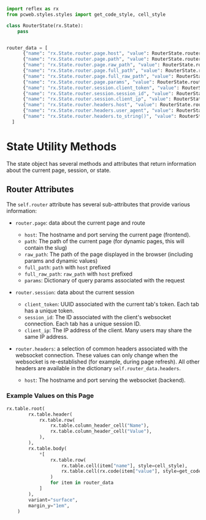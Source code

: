 ```python exec
import reflex as rx
from pcweb.styles.styles import get_code_style, cell_style

class RouterState(rx.State):
    pass


router_data = [
      {"name": "rx.State.router.page.host", "value": RouterState.router.page.host},
      {"name": "rx.State.router.page.path", "value": RouterState.router.page.path},
      {"name": "rx.State.router.page.raw_path", "value": RouterState.router.page.raw_path},
      {"name": "rx.State.router.page.full_path", "value": RouterState.router.page.full_path},
      {"name": "rx.State.router.page.full_raw_path", "value": RouterState.router.page.full_raw_path},
      {"name": "rx.State.router.page.params", "value": RouterState.router.page.params.to_string()},
      {"name": "rx.State.router.session.client_token", "value": RouterState.router.session.client_token},
      {"name": "rx.State.router.session.session_id", "value": RouterState.router.session.session_id},
      {"name": "rx.State.router.session.client_ip", "value": RouterState.router.session.client_ip},
      {"name": "rx.State.router.headers.host", "value": RouterState.router.headers.host},
      {"name": "rx.State.router.headers.user_agent", "value": RouterState.router.headers.user_agent},
      {"name": "rx.State.router.headers.to_string()", "value": RouterState.router.headers.to_string()},
  ]

```

# State Utility Methods

The state object has several methods and attributes that return information
about the current page, session, or state.

## Router Attributes

The `self.router` attribute has several sub-attributes that provide various information:

* `router.page`: data about the current page and route
  * `host`: The hostname and port serving the current page (frontend).
  * `path`: The path of the current page (for dynamic pages, this will contain the slug)
  * `raw_path`: The path of the page displayed in the browser (including params and dynamic values)
  * `full_path`: `path` with `host` prefixed
  * `full_raw_path`: `raw_path` with `host` prefixed
  * `params`: Dictionary of query params associated with the request

* `router.session`: data about the current session
  * `client_token`: UUID associated with the current tab's token. Each tab has a unique token.
  * `session_id`: The ID associated with the client's websocket connection. Each tab has a unique session ID.
  * `client_ip`: The IP address of the client. Many users may share the same IP address.

* `router.headers`: a selection of common headers associated with the websocket
  connection. These values can only change when the websocket is re-established
  (for example, during page refresh). All other headers are available in the
  dictionary `self.router_data.headers`.
  * `host`: The hostname and port serving the websocket (backend).

### Example Values on this Page

```python eval
rx.table.root(
        rx.table.header(
            rx.table.row(
                rx.table.column_header_cell("Name"),
                rx.table.column_header_cell("Value"),
            ),
        ),
        rx.table.body(
            *[
                rx.table.row(
                    rx.table.cell(item["name"], style=cell_style),
                    rx.table.cell(rx.code(item["value"], style=get_code_style("violet"))),
                )
                for item in router_data
            ]
        ),
        variant="surface",
        margin_y="1em",
    )
```

